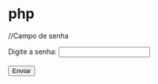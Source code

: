 # php
//Campo de senha


<!DOCTYPE html>
<html lang="pt-BR">
<head>
    <meta charset="UTF-8">
    <meta name="viewport" content="width=device-width, initial-scale=1.0">
    <title>Passagem de Parâmetros via GET</title>
</head>
<body>
    <form action="gabarito_senha.php" method="post">
        <label for="senha">Digite a senha:</label>
        <input type="text" id="senha" name="senha"><br><br>
        <input type="submit" value="Enviar">
    </form>
</body>
</html>
